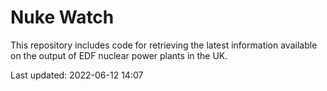 # Nuke Watch

This repository includes code for retrieving the latest information available on the output of EDF nuclear power plants in the UK.

Last updated: 2022-06-12 14:07